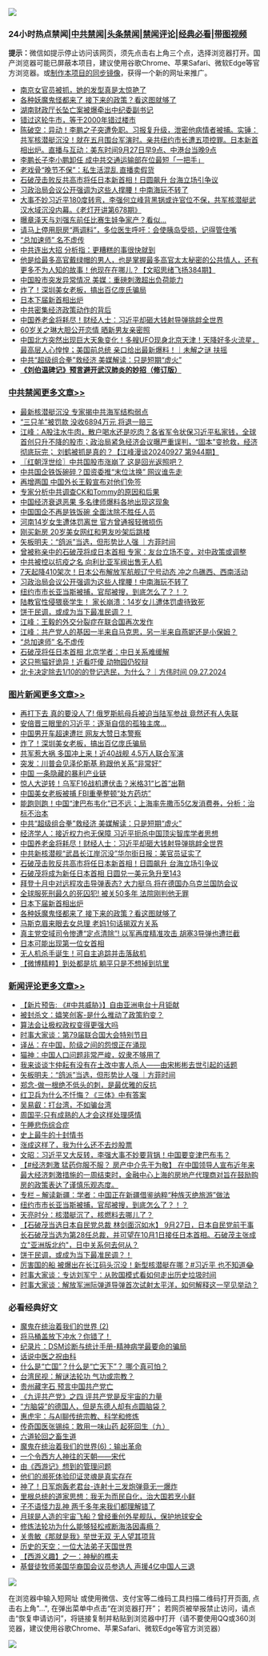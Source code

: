 ![](https://raw.githubusercontent.com/jsvpn/jsproxy/dev/64photo/fqnews-qr.jpg)

<div id="tt">
<h3>24小时热点禁闻|<a href="#%E4%B8%AD%E5%85%B1%E7%A6%81%E9%97%BB%E6%9B%B4%E5%A4%9A%E6%96%87%E7%AB%A0">中共禁闻</a>|<a href="#%E5%9B%BE%E7%89%87%E6%96%B0%E9%97%BB%E6%9B%B4%E5%A4%9A%E6%96%87%E7%AB%A0">头条禁闻</a>|<a href="#%E6%96%B0%E9%97%BB%E8%AF%84%E8%AE%BA%E6%9B%B4%E5%A4%9A%E6%96%87%E7%AB%A0">禁闻评论|<a href="#%E5%BF%85%E7%9C%8B%E7%BB%8F%E5%85%B8%E5%A5%BD%E6%96%87">经典必看</a>|<a href="https://696153.xyz/3" target="_blank">带图视频</a></h3>
<div><b>提示：</b>微信如提示停止访问该网页，须先点击右上角三个点，选择浏览器打开。国产浏览器可能已屏蔽本项目，建议使用谷歌Chrome、苹果Safari、微软Edge等官方浏览器。或<a href="%E5%88%B6%E4%BD%9Cgit%E7%A6%81%E9%97%BB%E9%95%9C%E5%83%8F.md">制作本项目的同步镜像</a>，获得一个新的网址来推广。</div>
<ul>

<li><a href="/cnnews/20240927/2094475.md">南京女官员被抓，她的发型真是太惊艳了</a></li>
<li><a href="/topimagenews/20240927/2094467.md">各种妖魔鬼怪都来了 接下来的政策？看这图就够了</a></li>
<li><a href="/cbnews/20240927/2094550.md">湖南财政厅长坠亡案被爆牵出中纪委副书记</a></li>
<li><a href="/baitai/20240927/2094568.md">错过这轮牛市，等于2000年错过楼市</a></li>
<li><a href="/sohnews/20240927/2094567.md">陈破空：异动！李鹏之子突遭免职。习报复升级，泄密他病情者被捕。实锤：共军核潜艇沉没！就在五月围台军演时。亲共纽约市长遭五项控罪。日本新首相出炉。直播与互动：美东时间9月27日早9点、中港台当晚9点</a></li>
<li><a href="/baitai/20240928/2094759.md">李鹏长子李小鹏卸任 成中共交通运输部在位最短「一把手」</a></li>
<li><a href="/yule/20240928/2094735.md">老戏骨“晚节不保”：私生活混乱 直播卖假货</a></li>
<li><a href="/topimagenews/20240927/2094604.md">石破茂击败反共高市将任日本新首相！日圆飙升 台海立场引争议</a></li>
<li><a href="/cbnews/20240928/2094797.md">习政治局会议公开强调为这些人撑腰！中南海玩不转了</a></li>
<li><a href="/sohnews/20240927/2094493.md">大事不妙习近平180度转弯，李强何立峰背黑锅或许官位不保，共军核潜艇武汉水域沉没内幕。《老灯开讲第678期》</a></li>
<li><a href="/cnnews/20240928/2094724.md">曝章泽天与刘强东前任比赛生娃争家产？看似…</a></li>
<li><a href="/health/20240928/2094802.md">请马上停用厨房“两调料”，多位医生呼吁：会使胰岛受损，记得管住嘴</a></li>
<li><a href="/comments/20240927/2094652.md">“总加速师” 名不虚传</a></li>
<li><a href="/baitai/20240927/2094614.md">中共连出大招 分析指：更糟糕的事很快就到</a></li>
<li><a href="/sohnews/20240927/2094350.md">他是给最多高官戴绿帽的男人，也是掌握最多高官太太秘密的公共情人，还有更多不为人知的故事！他现在在哪儿？【文昭思绪飞扬384期】</a></li>
<li><a href="/baitai/20240928/2094751.md">中国股市突发异常情况 美媒：重磅刺激超出负荷能力</a></li>
<li><a href="/topimagenews/20240928/2094817.md">炸了！深圳美女老板，搞出百亿庞氏骗局</a></li>
<li><a href="/topimagenews/20240927/2094494.md">日本下届新首相出炉</a></li>
<li><a href="/ssgc/20240927/2094592.md">中共密集经济政策动作的背后</a></li>
<li><a href="/topimagenews/20240927/2094642.md">中国养老金将耗尽！财经人士：习近平却砸大钱射导弹挑衅全世界</a></li>
<li><a href="/yule/20240928/2094726.md">60岁关之琳大胆公开恋情 晒新男友亲密照</a></li>
<li><a href="/comments/20240927/2094600.md">中国北方突然出现巨大天象变化！多艘UFO现身北京天津！天降好多火流星，最高层人心惶惶；美国前总统 亲口给出最新爆料！｜未解之谜 扶摇</a></li>
<li><a href="/topimagenews/20240928/2094690.md">中共“超级组合拳”救经济 美媒解读：只是短期“虚火”</a></li>
<li><b><a href="/comments/20200207/1272816.md" target="_blank">《刘伯温碑记》预言避开武汉肺炎的妙招（修订版）</a></b></li>
</ul>
</div>

<div class="catlist">
<h3><a href="/cbnews/" target="_blank">中共禁闻</a><span><a href="/cbnews/" target="_blank" rel="nofollow">更多文章>></a></span></h3>
<ul>
<li><a href="/cbnews/20240928/2094942.md" target="_blank">最新核潜艇沉没 专家揭中共海军结构弱点</a></li>
<li><a href="/cbnews/20240928/2094941.md" target="_blank">“三只羊”被罚款 没收6894万元 将退一赔三</a></li>
<li><a href="/cbnews/20240928/2094940.md" target="_blank">江峰：A股注水牛肉，散户喝水还是吃肉？各省军令状保习近平私家钱，全球首创只升不降的股市；政治局紧急经济会议曝严重误判，“固本”变抢救，经济彻底玩完； 刘鹤被抓是真的？【江峰漫谈20240927 第944期】</a></li>
<li><a href="/cbnews/20240928/2094918.md" target="_blank">〖红朝浮世绘〗中共国股市涨崩了 这是回光返照吧？</a></li>
<li><a href="/cbnews/20240928/2094905.md" target="_blank">中共国企铁饭碗碎？国资委推“末位汰换” 网议谁先走</a></li>
<li><a href="/cbnews/20240928/2094904.md" target="_blank">再增两国 中国外长王毅宣布对他们免签</a></li>
<li><a href="/cbnews/20240928/2094903.md" target="_blank">专家分析中共调查CK和Tommy的原因和后果</a></li>
<li><a href="/cbnews/20240928/2094902.md" target="_blank">中国经济衰退恶果 多名律师爆料各地出现这现象</a></li>
<li><a href="/cbnews/20240928/2094901.md" target="_blank">中国国企不再是铁饭碗 全面汰除不胜任人员</a></li>
<li><a href="/cbnews/20240928/2094900.md" target="_blank">河南14岁女生遭体罚离世 官方曾通报轻微损伤</a></li>
<li><a href="/cbnews/20240928/2094871.md" target="_blank">刚买新房 20岁美女网红和男友吵架后跳楼</a></li>
<li><a href="/comments/20240928/2094870.md" target="_blank">矢板明夫：“鸽派”当选，但形势比人强 ｜方菲时间</a></li>
<li><a href="/cbnews/20240928/2094864.md" target="_blank">曾被称亲中的石破茂将成日本首相 专家：友台立场不变，对中政策或调整</a></li>
<li><a href="/cbnews/20240928/2094818.md" target="_blank">中共被控以抗疫之名 向利比亚军阀出售无人机</a></li>
<li><a href="/cbnews/20240928/2094799.md" target="_blank">7天起降410架次！日本公布解放军航舰辽宁号动态 冲之鸟礁西、西南活动</a></li>
<li><a href="/cbnews/20240928/2094797.md" target="_blank">习政治局会议公开强调为这些人撑腰！中南海玩不转了</a></li>
<li><a href="/comments/20240928/2094745.md" target="_blank">纽约市市长亚当斯被捕，官邸被搜，到底怎么了？！？</a></li>
<li><a href="/cbnews/20240928/2094700.md" target="_blank">陆教官性侵猥亵学生！ 家长崩溃：14岁女儿遭体罚虐待致死</a></li>
<li><a href="/comments/20240928/2094697.md" target="_blank">饼干民调，或成为当下最准民调？！</a></li>
<li><a href="/cbnews/20240928/2094687.md" target="_blank">江峰：王毅的外交分裂症在联合国再次发作</a></li>
<li><a href="/cbnews/20240928/2094686.md" target="_blank">江峰：共产党人的基因一半来自马克思，另一半来自燕妮还是小保姆？</a></li>
<li><a href="/comments/20240927/2094652.md" target="_blank">“总加速师” 名不虚传</a></li>
<li><a href="/cbnews/20240927/2094644.md" target="_blank">石破茂将任日本首相 北京学者：中日关系难缓解</a></li>
<li><a href="/cbnews/20240927/2094643.md" target="_blank">这只熊猫好诡异！近看吓傻 动物园仍狡辩</a></li>
<li><a href="/comments/20240927/2094624.md" target="_blank">北卡决定除去1/10的的登记选民，为什么？｜方伟时间 09.27.2024</a></li>

</ul>
</div>
<div class="catlist">
<h3><a href="/topimagenews/" target="_blank">图片新闻</a><span><a href="/topimagenews/" target="_blank" rel="nofollow">更多文章>></a></span></h3>
<ul>
<li><a href="/topimagenews/20240928/2094899.md" target="_blank">再打下去 真的要没人了! 俄罗斯航母兵被迫当陆军参战 竟然还有人失联</a></li>
<li><a href="/topimagenews/20240928/2094851.md" target="_blank">安倍晋三眼里的习近平：逐渐自信的孤独主席&#8230;</a></li>
<li><a href="/topimagenews/20240928/2094850.md" target="_blank">中国男开车超速遭拦 网友大赞日本警察</a></li>
<li><a href="/topimagenews/20240928/2094817.md" target="_blank">炸了！深圳美女老板，搞出百亿庞氏骗局</a></li>
<li><a href="/topimagenews/20240928/2094816.md" target="_blank">共军惹大祸 多国冲上来！近40战舰 4.5万人联合军演</a></li>
<li><a href="/topimagenews/20240928/2094796.md" target="_blank">突发：川普会见泽伦斯基 称跟他关系“非常好”</a></li>
<li><a href="/topimagenews/20240928/2094795.md" target="_blank">中国 一条隐藏的暴利产业链</a></li>
<li><a href="/topimagenews/20240928/2094794.md" target="_blank">惊人大逆转！乌军F16战机遭伏击？米格31“匕首”出鞘</a></li>
<li><a href="/topimagenews/20240928/2094793.md" target="_blank">中国美女老板被捕 FBI重拳整顿“处方药坊”</a></li>
<li><a href="/topimagenews/20240928/2094770.md" target="_blank">能跑则跑！中国“津巴布韦化”已不远；上海率先撒币5亿发消费券，分析：治标不治本</a></li>
<li><a href="/topimagenews/20240928/2094690.md" target="_blank">中共“超级组合拳”救经济 美媒解读：只是短期“虚火”</a></li>
<li><a href="/topimagenews/20240927/2094669.md" target="_blank">经济学人：接近权力也无保障 习近平扼杀中国顶尖智库学者思想</a></li>
<li><a href="/topimagenews/20240927/2094642.md" target="_blank">中国养老金将耗尽！财经人士：习近平却砸大钱射导弹挑衅全世界</a></li>
<li><a href="/topimagenews/20240927/2094641.md" target="_blank">中共新核潜舰“武昌长江岸沉没”华尔街日报：美官员证实了</a></li>
<li><a href="/topimagenews/20240927/2094604.md" target="_blank">石破茂击败反共高市将任日本新首相！日圆飙升 台海立场引争议</a></li>
<li><a href="/topimagenews/20240927/2094549.md" target="_blank">石破茂将成为新任日本首相 日圆兑一美元急升至143</a></li>
<li><a href="/topimagenews/20240927/2094548.md" target="_blank">拜登十月中对远程攻击导弹表态? 大力挺乌 将在德国办乌克兰国防会议</a></li>
<li><a href="/topimagenews/20240927/2094547.md" target="_blank">全球服死刑最久的死囚犯! 被关50多年 法院刚判他无罪</a></li>
<li><a href="/topimagenews/20240927/2094494.md" target="_blank">日本下届新首相出炉</a></li>
<li><a href="/topimagenews/20240927/2094467.md" target="_blank">各种妖魔鬼怪都来了 接下来的政策？看这图就够了</a></li>
<li><a href="/topimagenews/20240927/2094444.md" target="_blank">马斯克眉来眼去女总理 老妈1句话揭双方关系</a></li>
<li><a href="/topimagenews/20240927/2094443.md" target="_blank">真主党空域司令惨遭“定点清除”! 以军再度精准攻击 胡塞3导弹也遭拦截</a></li>
<li><a href="/topimagenews/20240927/2094442.md" target="_blank">日本可能出现第一位女首相</a></li>
<li><a href="/topimagenews/20240927/2094432.md" target="_blank">无人机杀手诞生！可自主追踪并击落敌机</a></li>
<li><a href="/topimagenews/20240927/2094431.md" target="_blank">【微博精粹】到处都是坑 躺平只是不想掉到坑里</a></li>

</ul>
</div>
<div class="catlist">
<h3><a href="/comments/" target="_blank">新闻评论</a><span><a href="/comments/" target="_blank" rel="nofollow">更多文章>></a></span></h3>
<ul>
<li><a href="/comments/20240928/2094938.md" target="_blank">【新片预告: 《#中共威胁》】自由亚洲电台十月钜献</a></li>
<li><a href="/comments/20240928/2094928.md" target="_blank">被封杀文：嬉笑创客-是什么推动了政策豹变？</a></li>
<li><a href="/comments/20240928/2094927.md" target="_blank">算法会让极权政权变得更强大吗</a></li>
<li><a href="/comments/20240928/2094889.md" target="_blank">时事大家谈：第79届联合国大会特别节目</a></li>
<li><a href="/comments/20240928/2094879.md" target="_blank">译丛：在中国，阶级之间的怨恨正在涌现</a></li>
<li><a href="/comments/20240928/2094878.md" target="_blank">猫神：中国人口问题非常严峻，奴隶不够用了</a></li>
<li><a href="/comments/20240928/2094877.md" target="_blank">我来谈谈卞仲耘有没有在土改中害人杀人——由宋彬彬去世引起的话题</a></li>
<li><a href="/comments/20240928/2094870.md" target="_blank">矢板明夫：“鸽派”当选，但形势比人强 ｜方菲时间</a></li>
<li><a href="/comments/20240928/2094854.md" target="_blank">郑念-做一根绝不低头的刺，是最优雅的反抗</a></li>
<li><a href="/comments/20240928/2094853.md" target="_blank">红卫兵为什么不忏悔？《三体》中有答案</a></li>
<li><a href="/comments/20240928/2094852.md" target="_blank">吴易叡：打台湾，不如骗台湾</a></li>
<li><a href="/comments/20240928/2094839.md" target="_blank">周国平:只有成熟的人才会这样处理感情</a></li>
<li><a href="/comments/20240928/2094838.md" target="_blank">午睡悲伤综合症</a></li>
<li><a href="/comments/20240928/2094837.md" target="_blank">史上最牛的十封情书</a></li>
<li><a href="/comments/20240928/2094836.md" target="_blank">涨成这样了，我为什么还不去炒股票</a></li>
<li><a href="/comments/20240928/2094814.md" target="_blank">文昭：习近平又大反转，李强大事不妙要背锅！中国要变津巴布韦？</a></li>
<li><a href="/comments/20240928/2094790.md" target="_blank">【#经济刺激 猛药你服不服？ 房产中介先干为敬】 在中国领导人宣布近年来最大经济刺激措施的一周结束时，金融中心上海的房地产代理商对旨在鼓励购房的政策表达了谨慎乐观态度。</a></li>
<li><a href="/comments/20240928/2094755.md" target="_blank">专栏 &#8211; 解读新疆：学者：中国正在新疆借鉴纳粹“种族灭绝旅游”做法</a></li>
<li><a href="/comments/20240928/2094745.md" target="_blank">纽约市市长亚当斯被捕，官邸被搜，到底怎么了？！？</a></li>
<li><a href="/comments/20240928/2094741.md" target="_blank">天亮时分：核潜艇沉了，核燃料去哪儿了？</a></li>
<li><a href="/comments/20240928/2094723.md" target="_blank">【石破茂当选日本自民党总裁 林剑面沉如水】 9月27日，日本自民党前干事长石破茂当选为第28任总裁，并可望在10月1日接任日本首相。石破茂主张成立&quot;亚洲版北约&quot;，日中关系何去何从？</a></li>
<li><a href="/comments/20240928/2094697.md" target="_blank">饼干民调，或成为当下最准民调？！</a></li>
<li><a href="/comments/20240928/2094688.md" target="_blank">厉害国的船 被爆出在长江码头沉没！新型核潜艇在哪？#习近平 也不知道😂</a></li>
<li><a href="/comments/20240927/2094684.md" target="_blank">时事大家谈：专访刘军宁：从败国模式看如何走出历史垃圾时间</a></li>
<li><a href="/comments/20240927/2094683.md" target="_blank">时事大家谈：解放军洲际弹道导弹首次试射太平洋，如何解释这一罕见举动？</a></li>

</ul>
</div>

<div class="catlist">
<h3>必看经典好文</h3>
<ul>
<li><a href="/topimagenews/20180520/944940.md" target="_blank">魔鬼在统治着我们的世界 (2)</a></li>
<li><a href="/cnnews/20230303/1855390.md" target="_blank">将马桶盖放下冲水？你错了！</a></li>
<li><a href="/comments/20240403/2020547.md" target="_blank">纪录片：DSM诊断与统计手册-精神病学最要命的骗局</a></li>
<li><a href="/cbnews/20231208/1971389.md" target="_blank">话说中医之祝由科</a></li>
<li><a href="/comments/20150430/391326.md" target="_blank">什么是“亡国”？什么是“亡天下”？ 哪个真可怕？</a></li>
<li><a href="/comments/20240723/2065714.md" target="_blank">台湾民视：解谜法轮功 气功或宗教？</a></li>
<li><a href="/comments/20210226/1494382.md" target="_blank">贵州藏字石 预言中国共产党亡</a></li>
<li><a href="/bookonline/20131116/201053.md" target="_blank">《九评共产党》之四 评共产党是反宇宙的力量</a></li>
<li><a href="/comments/20220129/1685716.md" target="_blank">“方脑袋”的德国人，但是东德人却有点圆脑袋？</a></li>
<li><a href="/comments/20240828/2080320.md" target="_blank">惠虎宇：与AI聊传统宗教、科学和修炼</a></li>
<li><a href="/comments/20220214/1691990.md" target="_blank">传奇国医张锡纯：敢用一味山药 起死回生（九）</a></li>
<li><a href="/comments/20231213/1973586.md" target="_blank">六道轮回之畜生道</a></li>
<li><a href="/topimagenews/20180524/947358.md" target="_blank">魔鬼在统治着我们的世界(6)：输出革命</a></li>
<li><a href="/lifebaike/20211124/1656686.md" target="_blank">一个令西方人神往的天朝——宋代</a></li>
<li><a href="/cbnews/20211017/1639767.md" target="_blank">由《西游记》想到的管理问题</a></li>
<li><a href="/ssgc/20220828/1777549.md" target="_blank">他们的濒死体验印证灵魂是真实存在</a></li>
<li><a href="/cnnews/20150422/388322.md" target="_blank">神了！日军炮轰老君台-连射十三发炮弹竟无一爆炸</a></li>
<li><a href="/tculture/20171201/863884.md" target="_blank">里根总统的道家思想：我无为而民自化，治大国若烹小鲜</a></li>
<li><a href="/comments/20190427/1119935.md" target="_blank">子不语怪力乱神 两千多年来我们都理解错了</a></li>
<li><a href="/comments/20200712/1359456.md" target="_blank">月球是人造的宇宙飞船？曾经重创外星舰队，保护地球安全</a></li>
<li><a href="/cbnews/20220601/1740227.md" target="_blank">修炼法轮功为什么能够轻松戒断海洛因毒瘾？</a></li>
<li><a href="/topimagenews/20170331/738673.md" target="_blank">关贵敏《那就是我》举世无双 无人望其项背</a></li>
<li><a href="/tculture/20121025/73067.md" target="_blank">历史的天空：一位大法弟子天国世界</a></li>
<li><a href="/comments/20210210/1484775.md" target="_blank">【西游义趣】之一：神秘的樵夫</a></li>
<li><a href="/taiwannews/20220804/1767098.md" target="_blank">基督徒牧师美国华裔国会议员参选人 声援4亿中国人三退</a></li>

</ul>
</div>

![](https://raw.githubusercontent.com/jsvpn/jsproxy/dev/64photo/fqnews-qr.jpg)

在浏览器中输入短网址 或使用微信、支付宝等二维码工具扫描二维码打开页面, 点击右上角"...", 在弹出菜单中点击“在浏览器打开”； 若网页被举报禁止访问，请点击“恢复申请访问”，将链接复制并粘贴到浏览器中打开（请不要使用QQ或360浏览器，建议使用谷歌Chrome、苹果Safari、微软Edge等官方浏览器）

![](https://raw.githubusercontent.com/jsvpn/jsproxy/dev/64photo/wx.jpg)